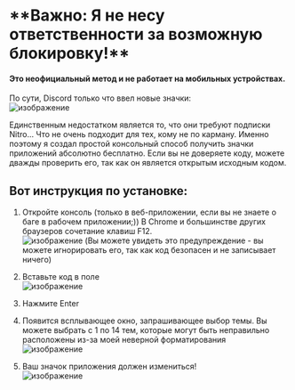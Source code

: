 <h1>**Важно: Я не несу ответственности за возможную блокировку!**</h1>
<h4>Это неофициальный метод и не работает на мобильных устройствах.</h4>

По сути, Discord только что ввел новые значки:<br>
![изображение](https://github.com/genuinenormalman/discord-app-icon-hack/assets/148365793/54f2bb43-619b-4e52-86b1-bbc438b151bf)

Единственным недостатком является то, что они требуют подписки Nitro... Что не очень подходит для тех, кому не по карману.
Именно поэтому я создал простой консольный способ получить значки приложений абсолютно бесплатно.
Если вы не доверяете коду, можете дважды проверить его, так как он является открытым исходным кодом.

<h2>Вот инструкция по установке:</h2>

1. Откройте консоль (только в веб-приложении, если вы не знаете о баге в рабочем приложении;))
   В Chrome и большинстве других браузеров сочетание клавиш F12. <br> ![изображение](https://github.com/genuinenormalman/discord-app-icon-hack/assets/148365793/dc25d33a-1b8c-4a77-8016-b6fc460262b5)
(Вы можете увидеть это предупреждение - вы можете игнорировать его, так как код безопасен и не записывает ничего)

2. Вставьте код в поле <br> ![изображение](https://github.com/genuinenormalman/discord-app-icon-hack/assets/148365793/3f1724e7-47e6-4017-861e-374f4276b589)

3. Нажмите Enter

4. Появится всплывающее окно, запрашивающее выбор темы. Вы можете выбрать с 1 по 14 тем, которые могут быть неправильно расположены из-за моей неверной форматирования <br> ![изображение](https://github.com/genuinenormalman/discord-app-icon-hack/assets/148365793/74cea4d6-ef6c-4952-ba00-8a4c9e839413)

5. Ваш значок приложения должен измениться! <br> ![изображение](https://github.com/genuinenormalman/discord-app-icon-hack/assets/148365793/fb854bb0-45c6-473a-979d-8c0ca944302c)
